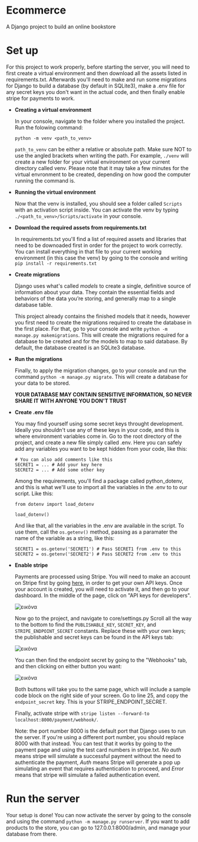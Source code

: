 # Ecommerce
A Django project to build an online bookstore

# Set up
For this project to work properly, before starting the server, you will need to first create a virtual environment and then download all the assets listed in requirements.txt. Afterwards you'll need to make and run some migrations for Django to build a database (by default in SQLite3), make a .env file for any secret keys you don't want in the actual code, and then finally enable stripe for payments to work.

- **Creating a virtual environment**

   In your console, navigate to the folder where you installed the project. Run the folowing command:
   
   `python -m venv <path_to_venv>`
   
   `path_to_venv` can be either a relative or absolute path. Make sure NOT to use the angled brackets when writing the path. For example, `./venv` will create a new folder for your virtual environment on your current directory called venv. Please note that it may take a few minutes for the virtual envronment to be created, depending on how good the computer running the command is.
   
- **Running the virtual environment**

   Now that the venv is installed, you should see a folder called `Scripts` with an activation script inside. You can activate the venv by typing `./<path_to_venv>/Scripts/activate` in your console.

- **Download the required assets from requirements.txt**

  In requirements.txt you'll find a list of required assets and libraries that need to be downoaded first in order for the project to work correctly. You can install everything in that file to your current working environment (in this case the venv) by going to the console and writing `pip install -r requirements.txt`

- **Create migrations**

  Django uses what's called *models* to create a single, definitive source of information about your data. They contain the essential fields and behaviors of the data you’re storing, and generally map to a single database table.

  This project already contains the finished models that it needs, however you first need to create the migrations required to create the database in the first place. For that, go to your console and write `python -m manage.py makemigrations`. This will create the migrations required for a database to be created and for the models to map to said database. By default, the database created is an SQLite3 database.

- **Run the migrations**
  
  Finally, to apply the migration changes, go to your console and run the command `python -m manage.py migrate`. This will create a database for your data to be stored.

  **YOUR DATABASE MAY CONTAIN SENSITIVE INFORMATION, SO NEVER SHARE IT WITH ANYONE YOU DON'T TRUST**
- **Create .env file**

  You may find yourself using some secret keys throught development. Ideally you shouldn't use any of these keys in your code, and this is where environment variables come in. Go to the root directory of the project, and create a new file simply called .env. Here you can safely add any variables you want to be kept hidden from your code, like this:
  ```
  # You can also add comments like this
  SECRET1 = ... # Add your key here
  SECRET2 = ... # Add some other key
  ```
  Among the requirements, you'll find a package called python_dotenv, and this is what we'll use to import all the variables in the .env to to our script. Like this:
  
  ```
  from dotenv import load_dotenv

  load_dotenv()
  ```

  And like that, all the variables in the .env are available in the script. To use them, call the `os.getenv()` method, passing as a paramater the name of the variable as a string, like this:
  ```
  SECRET1 = os.getenv('SECRET1') # Pass SECRET1 from .env to this
  SECRET2 = os.getenv('SECRET2') # Pass SECRET2 from .env to this
  ```
- **Enable stripe**

  Payments are processed using Stripe. You will need to make an account on Stripe first by going [here](https://dashboard.stripe.com/register), in order to get your own API keys. Once your account is created, you will need to activate it, and then go to your dashboard. In the middle of the page, click on "API keys for developers".
  
  ![εικόνα](https://github.com/ArceusLegend/Ecommerce/assets/109414442/1a767a99-9156-40cc-a921-aa99aab07ca9)

  Now go to the project, and navigate to core/settings.py Scroll all the way to the bottom to find the `PUBLISHABLE_KEY`, `SECRET_KEY`, and `STRIPE_ENDPOINT_SECRET` constants. Replace these with your own keys; the publishable and secret keys can be found in the API keys tab:
  
  ![εικόνα](https://github.com/ArceusLegend/Ecommerce/assets/109414442/e08eb6f2-4c42-432d-ab05-9fa63084b2a6)

  You can then find the endpoint secret by going to the "Webhooks" tab, and then clicking on either button you want:

  ![εικόνα](https://github.com/ArceusLegend/Ecommerce/assets/109414442/938a13d3-c4c4-424f-846e-38f129f9bde5)

  Both buttons will take you to the same page, which will include a sample code block on the right side of your screen. Go to line 25, and copy the `endpoint_secret` key. This is your STRIPE_ENDPOINT_SECRET.
  
  Finally, activate stripe with `stripe listen --forward-to localhost:8000/payment/webhook/`.

  Note: the port number 8000 is the default port that Django uses to run the server. If you're using a different port number, you should replace 8000 with that instead. You can test that it works by going to the payment page and using the test card numbers in stripe.txt. *No auth* means stripe will simulate a successful payment without the need to authenticate the payment, *Auth* means Stripe will generate a pop up simulating an event that requires authentication to proceed, and *Error* means that stripe will simulate a failed authentication event.

# Run the server
Your setup is done! You can now activate the server by going to the console and using the command `python -m manage.py runserver`. If you want to add products to the store, you can go to 127.0.0.1:8000/admin, and manage your database from there. 
